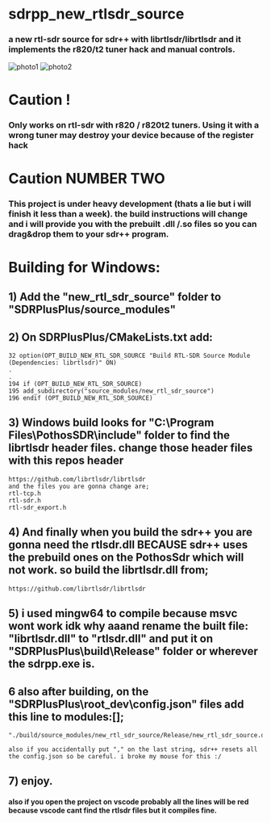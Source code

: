 # sdrpp_new_rtlsdr_source
### a new rtl-sdr source for sdr++ with librtlsdr/librtlsdr and it implements the r820/t2 tuner hack and manual controls.

![photo1](https://github.com/Sultan-papagani/sdrpp_new_rtlsdr_source/assets/69393574/920c01d4-c3fa-40b9-a60a-2151a50fd69e)
![photo2](https://github.com/Sultan-papagani/sdrpp_new_rtlsdr_source/assets/69393574/5373c07d-df57-48a4-b941-39b844962c43)


# Caution !
### Only works on rtl-sdr with r820 / r820t2 tuners. Using it with a wrong tuner may destroy your device because of the register hack

# Caution NUMBER TWO
### This project is under heavy development (thats a lie but i will finish it less than a week). the build instructions will change and i will provide you with the prebuilt .dll /.so files so you can drag&drop them to your sdr++ program.

# Building for Windows:

## 1) Add the "new_rtl_sdr_source" folder to "SDRPlusPlus/source_modules"

## 2) On SDRPlusPlus/CMakeLists.txt add:
```
32 option(OPT_BUILD_NEW_RTL_SDR_SOURCE "Build RTL-SDR Source Module (Dependencies: librtlsdr)" ON)
.
.
194 if (OPT_BUILD_NEW_RTL_SDR_SOURCE)
195 add_subdirectory("source_modules/new_rtl_sdr_source")
196 endif (OPT_BUILD_NEW_RTL_SDR_SOURCE)
```

## 3) Windows build looks for "C:\Program Files\PothosSDR\include" folder to find the librtlsdr header files. change those header files with this repos header
```
https://github.com/librtlsdr/librtlsdr
and the files you are gonna change are;
rtl-tcp.h
rtl-sdr.h
rtl-sdr_export.h
```

## 4) And finally when you build the sdr++ you are gonna need the rtlsdr.dll BECAUSE sdr++ uses the prebuild ones on the PothosSdr which will not work. so build the librtlsdr.dll from;
```
https://github.com/librtlsdr/librtlsdr
```
## 5) i used mingw64 to compile because msvc wont work idk why aaand rename the built file: "librtlsdr.dll" to "rtlsdr.dll" and put it on "SDRPlusPlus\build\Release" folder or wherever the sdrpp.exe is.

## 6 also after building, on the "SDRPlusPlus\root_dev\config.json" files add this line to modules:[];
```
"./build/source_modules/new_rtl_sdr_source/Release/new_rtl_sdr_source.dll"

also if you accidentally put "," on the last string, sdr++ resets all the config.json so be careful. i broke my mouse for this :/
```

## 7) enjoy. 

#### also if you open the project on vscode probably all the lines will be red because vscode cant find the rtlsdr files but it compiles fine.


